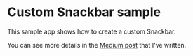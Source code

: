 # Custom Snackbar sample

This sample app shows how to create a custom Snackbar.

You can see more details in the [Medium post](https://medium.com/@fabionegri/make-snackbar-great-again-51edf7c940d4) that I've written.